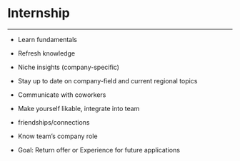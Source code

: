 # Internship
___
- Learn fundamentals
- Refresh knowledge
- Niche insights (company-specific)
- Stay up to date on company-field and current regional topics
- Communicate with coworkers
- Make yourself likable, integrate into team
- friendships/connections
- Know team’s company role

- Goal: Return offer or Experience for future applications